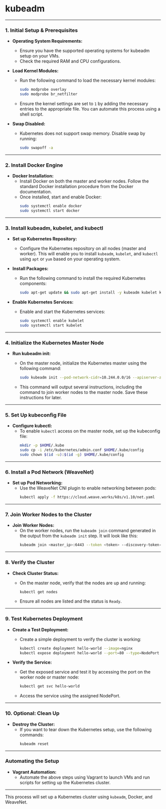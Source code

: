 # **kubeadm**


---

### **1. Initial Setup & Prerequisites**

- **Operating System Requirements:**
  - Ensure you have the supported operating systems for kubeadm setup on your VMs. 
  - Check the required RAM and CPU configurations.

- **Load Kernel Modules:**
  - Run the following command to load the necessary kernel modules:
    ```bash
    sudo modprobe overlay
    sudo modprobe br_netfilter
    ```
  - Ensure the kernel settings are set to `1` by adding the necessary entries to the appropriate file. You can automate this process using a shell script.

- **Swap Disabled:**
  - Kubernetes does not support swap memory. Disable swap by running:
    ```bash
    sudo swapoff -a
    ```

---

### **2. Install Docker Engine**

- **Docker Installation:**
  - Install Docker on both the master and worker nodes. Follow the standard Docker installation procedure from the Docker documentation.
  - Once installed, start and enable Docker:
    ```bash
    sudo systemctl enable docker
    sudo systemctl start docker
    ```

---

### **3. Install kubeadm, kubelet, and kubectl**

- **Set up Kubernetes Repository:**
  - Configure the Kubernetes repository on all nodes (master and worker). This will enable you to install `kubeadm`, `kubelet`, and `kubectl` using `apt` or `yum` based on your operating system.

- **Install Packages:**
  - Run the following command to install the required Kubernetes components:
    ```bash
    sudo apt-get update && sudo apt-get install -y kubeadm kubelet kubectl
    ```

- **Enable Kubernetes Services:**
  - Enable and start the Kubernetes services:
    ```bash
    sudo systemctl enable kubelet
    sudo systemctl start kubelet
    ```

---

### **4. Initialize the Kubernetes Master Node**

- **Run kubeadm init:**
  - On the master node, initialize the Kubernetes master using the following command:
    ```bash
    sudo kubeadm init --pod-network-cidr=10.244.0.0/16 --apiserver-advertise-address=<master_node_ip>
    ```

  - This command will output several instructions, including the command to join worker nodes to the master node. Save these instructions for later.

---

### **5. Set Up kubeconfig File**

- **Configure kubectl:**
  - To enable `kubectl` access on the master node, set up the kubeconfig file:
    ```bash
    mkdir -p $HOME/.kube
    sudo cp -i /etc/kubernetes/admin.conf $HOME/.kube/config
    sudo chown $(id -u):$(id -g) $HOME/.kube/config
    ```

---

### **6. Install a Pod Network (WeaveNet)**

- **Set up Pod Networking:**
  - Use the WeaveNet CNI plugin to enable networking between pods:
    ```bash
    kubectl apply -f https://cloud.weave.works/k8s/v1.10/net.yaml
    ```

---

### **7. Join Worker Nodes to the Cluster**

- **Join Worker Nodes:**
  - On the worker nodes, run the `kubeadm join` command generated in the output from the `kubeadm init` step. It will look like this:
    ```bash
    kubeadm join <master_ip>:6443 --token <token> --discovery-token-ca-cert-hash sha256:<hash>
    ```

---

### **8. Verify the Cluster**

- **Check Cluster Status:**
  - On the master node, verify that the nodes are up and running:
    ```bash
    kubectl get nodes
    ```

  - Ensure all nodes are listed and the status is `Ready`.

---

### **9. Test Kubernetes Deployment**

- **Create a Test Deployment:**
  - Create a simple deployment to verify the cluster is working:
    ```bash
    kubectl create deployment hello-world --image=nginx
    kubectl expose deployment hello-world --port=80 --type=NodePort
    ```

- **Verify the Service:**
  - Get the exposed service and test it by accessing the port on the worker node or master node:
    ```bash
    kubectl get svc hello-world
    ```

  - Access the service using the assigned NodePort.

---

### **10. Optional: Clean Up**

- **Destroy the Cluster:**
  - If you want to tear down the Kubernetes setup, use the following commands:
    ```bash
    kubeadm reset
    ```

---

### **Automating the Setup**

- **Vagrant Automation:**
  - Automate the above steps using Vagrant to launch VMs and run scripts for setting up the Kubernetes cluster.

---

This process will set up a Kubernetes cluster using `kubeadm`, Docker, and WeaveNet.
